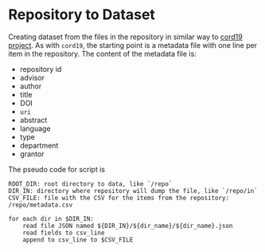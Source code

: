 # Repository to Dataset

Creating dataset from the files in the repository in similar way to [cord19 project](https://github.com/allenai/cord19). As with `cord19`, the starting point is a metadata file with one line per item in the repository. The content of the metadata file is:

* repository id
* advisor
* author
* title
* DOI
* `uri`
* abstract
* language
* type
* department
* grantor

The pseudo code for script is

```
ROOT_DIR: root directory to data, like `/repo`
DIR_IN: directory where repository will dump the file, like `/repo/in`
CSV_FILE: file with the CSV for the items from the repository: /repo/metadata.csv

for each dir in $DIR_IN:
    read file JSON named ${DIR_IN}/${dir_name}/${dir_name}.json
    read fields to csv_line
    append to csv_line to $CSV_FILE

```

